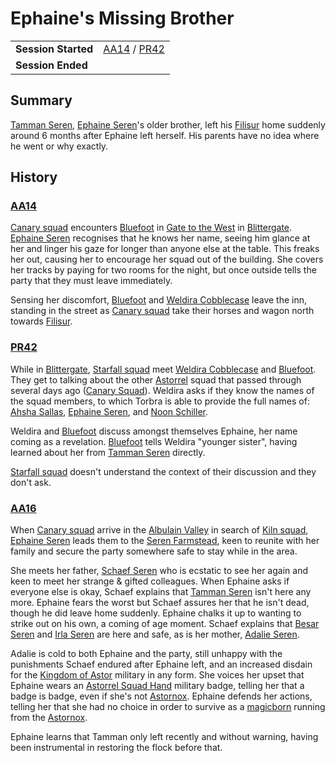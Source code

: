 # Ephaine's Missing Brother

|||
| --- | --- |
| **Session Started** | [AA14](../sessions/AA14.md) / [PR42](../sessions/PR42.md) | storyline.2
| **Session Ended** | |

## Summary

[Tamman Seren](../characters/tamman-seren.md), [Ephaine Seren](../characters/ephaine-seren.md)'s older brother, left his [Filisur](../places/villages/filisur.md) home suddenly around 6 months after Ephaine left herself. His parents have no idea where he went or why exactly.

## History

### [AA14](../sessions/AA14.md)

[Canary squad](../organisations/astorrel/squads/canary-squad.md) encounters [Bluefoot](../characters/bluefoot.md) in [Gate to the West](../places/buildings/inns-taverns/gate-to-the-west.md) in [Blittergate](../places/towns/blittergate.md). [Ephaine Seren](../characters/ephaine-seren.md) recognises that he knows her name, seeing him glance at her and linger his gaze for longer than anyone else at the table. This freaks her out, causing her to encourage her squad out of the building. She covers her tracks by paying for two rooms for the night, but once outside tells the party that they must leave immediately.

Sensing her discomfort, [Bluefoot](../characters/bluefoot.md) and [Weldira Cobblecase](../characters/weldira-cobblecase.md) leave the inn, standing in the street as [Canary squad](../organisations/astorrel/squads/canary-squad.md) take their horses and wagon north towards [Filisur](../places/villages/filisur.md).

### [PR42](../sessions/PR42.md)

While in [Blittergate](../places/towns/blittergate.md), [Starfall squad](../organisations/astorrel/squads/starfall-squad.md) meet [Weldira Cobblecase](../characters/weldira-cobblecase.md) and [Bluefoot](../characters/bluefoot.md). They get to talking about the other [Astorrel](../organisations/astorrel/astorrel.md) squad that passed through several days ago ([Canary Squad](../organisations/astorrel/squads/canary-squad.md)). Weldira asks if they know the names of the squad members, to which Torbra is able to provide the full names of: [Ahsha Sallas](../characters/ahsha-sallas.md), [Ephaine Seren](../characters/ephaine-seren.md), and [Noon Schiller](../characters/noon-schiller.md).

Weldira and [Bluefoot](../characters/bluefoot.md) discuss amongst themselves Ephaine, her name coming as a revelation. [Bluefoot](../characters/bluefoot.md) tells Weldira "younger sister", having learned about her from [Tamman Seren](../characters/tamman-seren.md) directly.

[Starfall squad](../organisations/astorrel/squads/starfall-squad.md) doesn't understand the context of their discussion and they don't ask.

### [AA16](../sessions/AA16.md)

When [Canary squad](../organisations/astorrel/squads/canary-squad.md) arrive in the [Albulain Valley](../places/plains-valleys/albulain-valley.md) in search of [Kiln squad](../organisations/astorrel/squads/kiln-squad.md), [Ephaine Seren](../characters/ephaine-seren.md) leads them to the [Seren Farmstead](../places/buildings/houses/seren-farmstead.md), keen to reunite with her family and secure the party somewhere safe to stay while in the area.

She meets her father, [Schaef Seren](../characters/schaef-seren.md) who is ecstatic to see her again and keen to meet her strange & gifted colleagues. When Ephaine asks if everyone else is okay, Schaef explains that [Tamman Seren](../characters/tamman-seren.md) isn't here any more. Ephaine fears the worst but Schaef assures her that he isn't dead, though he did leave home suddenly. Ephaine chalks it up to wanting to strike out on his own, a coming of age moment. Schaef explains that [Besar Seren](../characters/besar-seren.md) and [Irla Seren](../characters/irla-seren.md) are here and safe, as is her mother, [Adalie Seren](../characters/adalie-seren.md).

Adalie is cold to both Ephaine and the party, still unhappy with the punishments Schaef endured after Ephaine left, and an increased disdain for the [Kingdom of Astor](../civilisations/kingdom-of-astor/kingdom-of-astor.md) military in any form. She voices her upset that Ephaine wears an [Astorrel Squad Hand](../organisations/astorrel/ranks/astorrel-squad-hand.md) military badge, telling her that a badge is badge, even if she's not [Astornox](../organisations/astornox/astornox.md). Ephaine defends her actions, telling her that she had no choice in order to survive as a [magicborn](../civilisations/kingdom-of-astor/magicborn.md) running from the [Astornox](../organisations/astornox/astornox.md).

Ephaine learns that Tamman only left recently and without warning, having been instrumental in restoring the flock before that.
